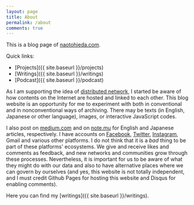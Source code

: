 ```yaml
---
layout: page
title: About
permalink: /about
comments: true
---
```


This is a blog page of [naotohieda.com](https://naotohieda.com).

Quick links:

* [Projects]({{ site.baseurl }}/projects)
* [Writings]({{ site.baseurl }}/writings)
* [Podcast]({{ site.baseurl }}/podcast)

As I am supporting the idea of [distributed network](https://taeyoonchoi.com/soft-care/distributed-web-of-care/), I started be aware of how contents on the Internet are hosted and linked to each other. This blog website is an opportunity for me to experiment with both in conventional and in nonconventional ways of archiving. There may be texts (in English, Japanese or other language), images, or interactive JavaScript codes.

I also post on [medium.com](https://medium.com/@naoto_hieda) and on [note.mu](https://note.mu/naoto_hieda) for English and Japanese articles, respectively. I have accounts on [Facebook](https://www.facebook.com/micuat), [Twitter](https://twitter.com/naoto_hieda), [Instagram](https://www.instagram.com/micuat/), Gmail and various other platforms. I do not think that it is a *bad* thing to be part of these platforms' ecosystems. We give and receive likes and comments as feedback, and new networks and communities grow through these processes. Nevertheless, it is important for us to be aware of what they might do with our data and also to have alternative places where we can govern by ourselves (and yes, this website is not totally independent, and I must credit Github Pages for hosting this website and Disqus for enabling comments).

Here you can find my [writings]({{ site.baseurl }}/writings).
